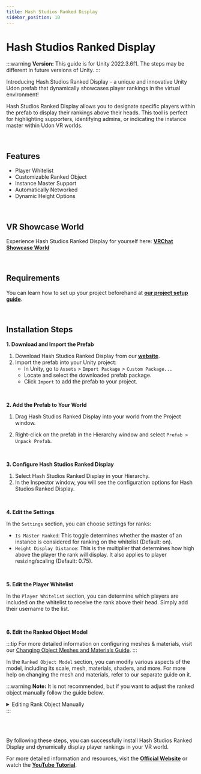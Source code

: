 ```yaml
---
title: Hash Studios Ranked Display
sidebar_position: 10
---
```


# Hash Studios Ranked Display

:::warning
**Version:** This guide is for Unity 2022.3.6f1. The steps may be different in future versions of Unity.
:::

Introducing Hash Studios Ranked Display - a unique and innovative Unity Udon prefab that dynamically showcases player rankings in the virtual environment!

Hash Studios Ranked Display allows you to designate specific players within the prefab to display their rankings above their heads. This tool is perfect for highlighting supporters, identifying admins, or indicating the instance master within Udon VR worlds.

<br/>

## Features

- Player Whitelist
- Customizable Ranked Object
- Instance Master Support
- Automatically Networked
- Dynamic Height Options

<br/>

## VR Showcase World

Experience Hash Studios Ranked Display for yourself here: **[VRChat Showcase World](https://vrchat.com/home/world/wrld_687388eb-951e-4e29-87c3-52eaee2b85e1)**

<br/>

## Requirements

You can learn how to set up your project beforehand at **[our project setup guide](/docs/general-concepts/settingupudon)**.

<br/>

## Installation Steps

**1. Download and Import the Prefab**

1. Download Hash Studios Ranked Display from our **[website](https://www.hashstudiosllc.com/hashstudiosrankeddisplay)**.
2. Import the prefab into your Unity project:
   - In Unity, go to `Assets` > `Import Package` > `Custom Package...`
   - Locate and select the downloaded prefab package.
   - Click `Import` to add the prefab to your project.

<br/>

**2. Add the Prefab to Your World**

1. Drag Hash Studios Ranked Display into your world from the Project window.

2. Right-click on the prefab in the Hierarchy window and select `Prefab > Unpack Prefab`.

<br/>

**3. Configure Hash Studios Ranked Display**

1. Select Hash Studios Ranked Display in your Hierarchy.
2. In the Inspector window, you will see the configuration options for Hash Studios Ranked Display.

<br/>

**4. Edit the Settings**

In the `Settings` section, you can choose settings for ranks:

- `Is Master Ranked`: This toggle determines whether the master of an instance is considered for ranking on the whitelist (Default: on).
- `Height Display Distance`: This is the multiplier that determines how high above the player the rank will display. It also applies to player resizing/scaling (Default: 0.75).

<br/>

**5. Edit the Player Whitelist**

In the `Player Whitelist` section, you can determine which players are included on the whitelist to receive the rank above their head. Simply add their username to the list.

<br/>

**6. Edit the Ranked Object Model**

:::tip
For more detailed information on configuring meshes & materials, visit our [Changing Object Meshes and Materials Guide](/DevelopmentDocumentation/docs/general-concepts/objectmeshesandmaterials/).
:::

In the `Ranked Object Model` section, you can modify various aspects of the model, including its scale, mesh, materials, shaders, and more. For more help on changing the mesh and materials, refer to our separate guide on it.

:::warning
**Note:** It is not recommended, but if you want to adjust the ranked object manually follow the guide below.

<details>
<summary>Editing Rank Object Manually</summary>

1. Navigate to the prefab in your Unity hierarchy.
2. Look for the child object `Cube Rank`, it is in `Hash Studios Rank Display > Example Object [DO NOT MOVE] > Cube Rank`.
3. Select it and then modify the settings in the hierarchy.

</details>
:::

<br/><br/>

By following these steps, you can successfully install Hash Studios Ranked Display and dynamically display player rankings in your VR world.

For more detailed information and resources, visit the **[Official Website](https://www.hashstudiosllc.com/hashstudiosrankeddisplay)** or watch the **[YouTube Tutorial](https://youtu.be/Rvm1jI06w1w)**.
